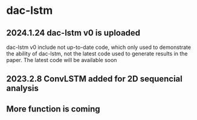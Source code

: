 # dac-lstm

## 2024.1.24 dac-lstm v0 is uploaded

dac-lstm v0 include not up-to-date code, which only used to demonstrate the ability of dac-lstm, not the latest code used to generate results in the paper. The latest code will be available soon

## 2023.2.8 ConvLSTM added for 2D sequencial analysis

## More function is coming
